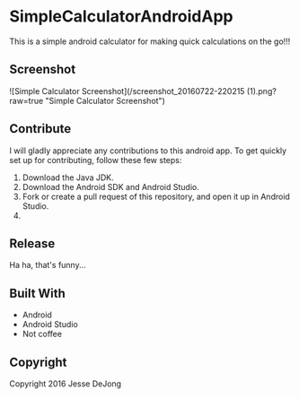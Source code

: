 # SimpleCalculatorAndroidApp
This is a simple android calculator for making quick calculations on the go!!!

## Screenshot
![Simple Calculator Screenshot](/screenshot_20160722-220215 (1).png?raw=true "Simple Calculator Screenshot")

## Contribute
I will gladly appreciate any contributions to this android app.
To get quickly set up for contributing, follow these few steps:
1. Download the Java JDK.
2. Download the Android SDK and Android Studio.
3. Fork or create a pull request of this repository, and open it up in Android Studio.
4. 

## Release
Ha ha, that's funny...

## Built With
* Android
* Android Studio
* Not coffee

## Copyright
Copyright 2016 Jesse DeJong
